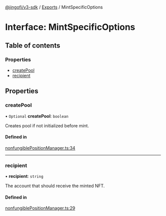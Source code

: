 [@jingofi/v3-sdk](../README.md) / [Exports](../modules.md) / MintSpecificOptions

# Interface: MintSpecificOptions

## Table of contents

### Properties

- [createPool](MintSpecificOptions.md#createpool)
- [recipient](MintSpecificOptions.md#recipient)

## Properties

### createPool

• `Optional` **createPool**: `boolean`

Creates pool if not initialized before mint.

#### Defined in

[nonfungiblePositionManager.ts:34](https://github.com/Jingo-Finance/v3-sdk/blob/08a7c05/src/nonfungiblePositionManager.ts#L34)

___

### recipient

• **recipient**: `string`

The account that should receive the minted NFT.

#### Defined in

[nonfungiblePositionManager.ts:29](https://github.com/Jingo-Finance/v3-sdk/blob/08a7c05/src/nonfungiblePositionManager.ts#L29)
